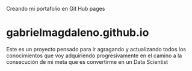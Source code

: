 Creando mi portafolio en Git Hub pages

# gabrielmagdaleno.github.io

Este es un proyecto pensado para ir agragando y actualizando todos los conocimientos que voy adquiriendo progresivamente en el camino a la consecución de mi meta que es convertirme en un Data Scientist

